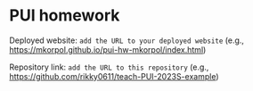 # PUI homework

Deployed website: `add the URL to your deployed website` (e.g., https://mkorpol.github.io/pui-hw-mkorpol/index.html)

Repository link: `add the URL to this repository` (e.g., https://github.com/rikky0611/teach-PUI-2023S-example)
